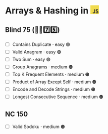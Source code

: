 # Arrays & Hashing in <img src="../../assets/jsLogo.png" style="height: 1em; vertical-align: top;">


## Blind 75 (🧑‍🦯7️⃣5️⃣)
- [ ] Contains Duplicate · easy 🟢  
- [ ] Valid Anagram · easy 🟢  
- [ ] Two Sum · easy 🟢  
- [ ] Group Anagrams · medium 🟠 
- [ ] Top K Frequent Elements · medium 🟠 
- [ ] Product of Array Except Self · medium 🟠 
- [ ] Encode and Decode Strings · medium 🟠 
- [ ] Longest Consecutive Sequence · medium 🟠

## NC 150
- [ ] Valid Sodoku · medium 🟠
